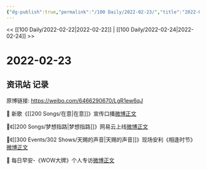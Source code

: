 ```yaml
---
{"dg-publish":true,"permalink":"/100 Daily/2022-02-23/","title":"2022-02-23","created":"2022-12-22T15:37:30.000+08:00","updated":"2023-01-09T17:24:41.493+08:00"}
---
```



<< [[100 Daily/2022-02-22\|2022-02-22]] | [[100 Daily/2022-02-24\|2022-02-24]] >>

# 2022-02-23

## 资讯站 记录

原博链接: https://weibo.com/6466290670/LgR1ew6qJ

🌟 新歌《[[200 Songs/在意\|在意]]》宣传口播[微博正文](https://m.weibo.cn/6466290670/4740066284670954)

🌟《[[200 Songs/梦想指路\|梦想指路]]》网易云上线[微博正文](https://m.weibo.cn/6466290670/4740000752861231)

🌟《[[300 Events/302 Shows/天赐的声音\|天赐的声音]]》现场安利《相逢时节》[微博正文](https://m.weibo.cn/6466290670/4740074614818127)

🌟 每日早安-《WOW大牌》个人专访[微博正文](https://m.weibo.cn/6466290670/4739948780978980)

